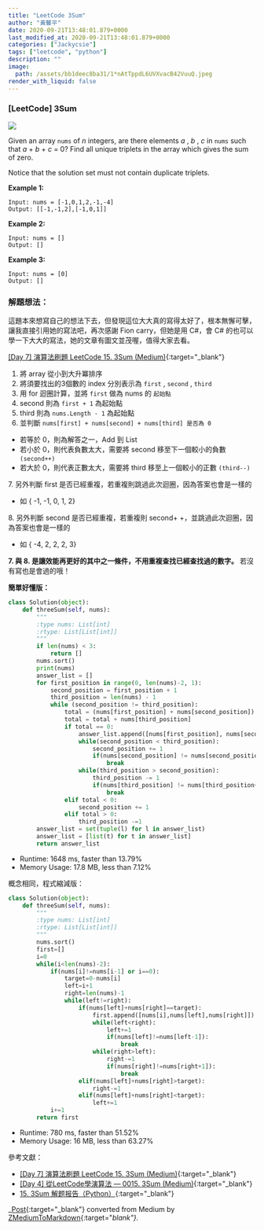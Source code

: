 ```yaml
---
title: "LeetCode 3Sum"
author: "黃馨平"
date: 2020-09-21T13:48:01.879+0000
last_modified_at: 2020-09-21T13:48:01.879+0000
categories: ["Jackycsie"]
tags: ["leetcode", "python"]
description: ""
image:
  path: /assets/bb1deec8ba31/1*nAtTppdL6UVXvacB42VuuQ.jpeg
render_with_liquid: false
---
```


### \[LeetCode\] 3Sum


![](/assets/bb1deec8ba31/1*nAtTppdL6UVXvacB42VuuQ.jpeg)


Given an array `nums` of _n_ integers, are there elements _a_ , _b_ , _c_ in `nums` such that _a_ \+ _b_ \+ _c_ = 0? Find all unique triplets in the array which gives the sum of zero\.

Notice that the solution set must not contain duplicate triplets\.

**Example 1:**
```
Input: nums = [-1,0,1,2,-1,-4]
Output: [[-1,-1,2],[-1,0,1]]
```

**Example 2:**
```
Input: nums = []
Output: []
```

**Example 3:**
```
Input: nums = [0]
Output: []
```
### 解題想法：

這題本來想寫自己的想法下去，但發現這位大大真的寫得太好了，根本無懈可擊，讓我直接引用她的寫法吧，再次感謝 Fion carry，但她是用 C\#，會 C\# 的也可以學一下大大的寫法，她的文章有圖文並茂喔，值得大家去看。

[\[Day 7\] 演算法刷題 LeetCode 15\. 3Sum \(Medium\)](https://ithelp.ithome.com.tw/articles/10219594){:target="_blank"}
1. 將 array 從小到大升冪排序
2. 將須要找出的3個數的 index 分別表示為 `first` , `second` , `third`
3. 用 for 迴圈計算，並將 `first` 做為 nums 的 `起始點`
4. second 則為 `first + 1` 為起始點
5. third 則為 `nums.Length - 1` 為起始點
6. 並判斷 `nums[first] + nums[second] + nums[third] 是否為 0`

- 若等於 0，則為解答之一，Add 到 List
- 若小於 0，則代表負數太大，需要將 second 移至下一個較小的負數 `(second++)`
- 若大於 0，則代表正數太大，需要將 third 移至上一個較小的正數 `(third--)`


7\. 另外判斷 first 是否已經重複，若重複則跳過此次迴圈，因為答案也會是一樣的
- 如 \{ \-1, \-1, 0, 1, 2\}


8\. 另外判斷 second 是否已經重複，若重複則 second\+ \+，並跳過此次迴圈，因為答案也會是一樣的
- 如 \{ \-4, 2, 2, 2, 3\}


**7\. 與 8\. 是讓效能再更好的其中之一條件，不用重複查找已經查找過的數字。** 若沒有寫也是會過的哦！

**簡單好懂版：**
```py
class Solution(object):
    def threeSum(self, nums):
        """
        :type nums: List[int]
        :rtype: List[List[int]]
        """
        if len(nums) < 3:
            return []        
        nums.sort()
        print(nums)
        answer_list = []
        for first_position in range(0, len(nums)-2, 1):
            second_position = first_position + 1
            third_position = len(nums) - 1
            while (second_position != third_position):
                total = (nums[first_position] + nums[second_position])
                total = total + nums[third_position]
                if total == 0:
                    answer_list.append([nums[first_position], nums[second_position], nums[third_position]])
                    while(second_position < third_position):
                        second_position += 1
                        if(nums[second_position] != nums[second_position-1]):
                            break
                    while(third_position > second_position):
                        third_position -= 1
                        if(nums[third_position] != nums[third_position+1]):
                            break
                elif total < 0:
                    second_position += 1
                elif total > 0:
                    third_position -=1
        answer_list = set(tuple(l) for l in answer_list)
        answer_list = [list(t) for t in answer_list]
        return answer_list
```
- Runtime: 1648 ms, faster than 13\.79%
- Memory Usage: 17\.8 MB, less than 7\.12%


概念相同，程式縮減版：
```py
class Solution(object):
    def threeSum(self, nums):
        """
        :type nums: List[int]
        :rtype: List[List[int]]
        """
        nums.sort()
        first=[]
        i=0
        while(i<len(nums)-2):
            if(nums[i]!=nums[i-1] or i==0):
                target=0-nums[i]
                left=i+1
                right=len(nums)-1
                while(left!=right):
                    if(nums[left]+nums[right]==target):
                        first.append([nums[i],nums[left],nums[right]])
                        while(left<right):
                            left+=1
                            if(nums[left]!=nums[left-1]):
                                break
                        while(right>left):
                            right-=1
                            if(nums[right]!=nums[right+1]):
                                break
                    elif(nums[left]+nums[right]>target):
                        right-=1
                    elif(nums[left]+nums[right]<target):
                        left+=1
            i+=1
        return first
```
- Runtime: 780 ms, faster than 51\.52%
- Memory Usage: 16 MB, less than 63\.27%


參考文獻：
- [\[Day 7\] 演算法刷題 LeetCode 15\. 3Sum \(Medium\)](https://ithelp.ithome.com.tw/articles/10219594){:target="_blank"}
- [\[Day 4\] 從LeetCode學演算法 — 0015\. 3Sum \(Medium\)](https://ithelp.ithome.com.tw/articles/10213264){:target="_blank"}
- [15\. 3Sum 解题报告（Python）](https://blog.csdn.net/fuxuemingzhu/article/details/83115850){:target="_blank"}



_[Post](https://medium.com/jacky-life/leetcode-3sum-bb1deec8ba31){:target="_blank"} converted from Medium by [ZMediumToMarkdown](https://github.com/ZhgChgLi/ZMediumToMarkdown){:target="_blank"}._

